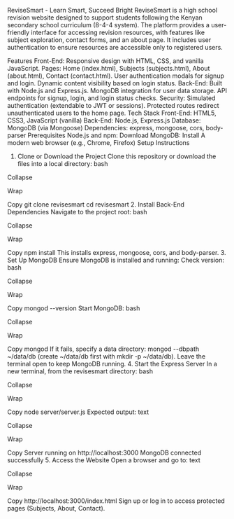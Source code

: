 ReviseSmart - Learn Smart, Succeed Bright
ReviseSmart is a high school revision website designed to support students following the Kenyan secondary school curriculum (8-4-4 system). The platform provides a user-friendly interface for accessing revision resources, with features like subject exploration, contact forms, and an about page. It includes user authentication to ensure resources are accessible only to registered users.

Features
Front-End:
Responsive design with HTML, CSS, and vanilla JavaScript.
Pages: Home (index.html), Subjects (subjects.html), About (about.html), Contact (contact.html).
User authentication modals for signup and login.
Dynamic content visibility based on login status.
Back-End:
Built with Node.js and Express.js.
MongoDB integration for user data storage.
API endpoints for signup, login, and login status checks.
Security:
Simulated authentication (extendable to JWT or sessions).
Protected routes redirect unauthenticated users to the home page.
Tech Stack
Front-End: HTML5, CSS3, JavaScript (vanilla)
Back-End: Node.js, Express.js
Database: MongoDB (via Mongoose)
Dependencies: express, mongoose, cors, body-parser
Prerequisites
Node.js and npm: Download
MongoDB: Install
A modern web browser (e.g., Chrome, Firefox)
Setup Instructions
1. Clone or Download the Project
Clone this repository or download the files into a local directory:
bash

Collapse

Wrap

Copy
git clone <repository-url> revisesmart
cd revisesmart
2. Install Back-End Dependencies
Navigate to the project root:
bash

Collapse

Wrap

Copy
npm install
This installs express, mongoose, cors, and body-parser.
3. Set Up MongoDB
Ensure MongoDB is installed and running:
Check version:
bash

Collapse

Wrap

Copy
mongod --version
Start MongoDB:
bash

Collapse

Wrap

Copy
mongod
If it fails, specify a data directory: mongod --dbpath ~/data/db (create ~/data/db first with mkdir -p ~/data/db).
Leave the terminal open to keep MongoDB running.
4. Start the Express Server
In a new terminal, from the revisesmart directory:
bash

Collapse

Wrap

Copy
node server/server.js
Expected output:
text

Collapse

Wrap

Copy
Server running on http://localhost:3000
MongoDB connected successfully
5. Access the Website
Open a browser and go to:
text

Collapse

Wrap

Copy
http://localhost:3000/index.html
Sign up or log in to access protected pages (Subjects, About, Contact).
